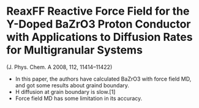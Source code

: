 # ReaxFF Reactive Force Field for the Y-Doped BaZrO3 Proton Conductor with Applications to Diffusion Rates for Multigranular Systems
(J. Phys. Chem. A 2008, 112, 11414–11422)
* In this paper, the authors have calculated BaZrO3 with force field MD, and got some results about graind boundary.
* H diffusion at grain boundary is slow.[1]
* Force field MD has some limitation in its accuracy.
